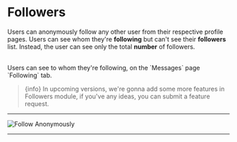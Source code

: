 # Followers

Users can anonymously follow any other user from their respective profile pages. Users can see whom they're **following** but can't see their **followers** list. Instead, the user can see only the total **number** of followers.

<br>
Users can see to whom they're following, on the `Messages` page `Following` tab.
 
> {info} In upcoming versions, we're gonna add some more features in Followers module, if you've any ideas, you can submit a feature request.

---

![Follow Anonymously](https://anofie-pro-docs.classiebit.com/images/followers-1.jpg "Follow Anonymously")

---